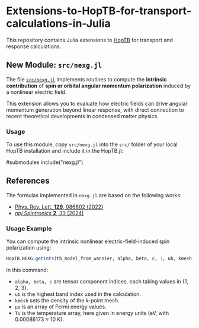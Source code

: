 # Extensions-to-HopTB-for-transport-calculations-in-Julia

This repository contains Julia extensions to [HopTB](https://github.com/HopTB/HopTB.jl) for transport and response calculations.

## New Module: `src/nexg.jl`

The file [`src/nexg.jl`](src/nexg.jl) implements routines to compute the **intrinsic contribution** of **spin or orbital angular momentum polarization** induced by a nonlinear electric field.  

This extension allows you to evaluate how electric fields can drive angular momentum generation beyond linear response, with direct connection to recent theoretical developments in condensed matter physics.

### Usage
To use this module, copy `src/nexg.jl` into the `src/` folder of your local HopTB installation and include it in the HopTB.jl:

#submodules
include("nexg.jl")

## References

The formulas implemented in `nexg.jl` are based on the following works:

- [Phys. Rev. Lett. **129**, 086602 (2022)](https://journals.aps.org/prl/abstract/10.1103/PhysRevLett.129.086602)  
- [*npj Spintronics* **2**, 33 (2024)](https://www.nature.com/articles/s44306-024-00041-4)


### Usage Example

You can compute the intrinsic nonlinear electric-field-induced spin polarization using:

```julia
HopTB.NEXG.getints(tb_model_from_wannier, alpha, beta, c, 1, ub, kmesh; Ts=[0.00086173], μs=ωs)
```

In this command:
- `alpha, beta, c` are tensor component indices, each taking values in {1, 2, 3}.
- `ub` is the highest band index used in the calculation.
- `kmesh` sets the density of the k-point mesh.
- `μs` is an array of Fermi energy values.
- `Ts` is the temperature array, here given in energy units (eV, with 0.00086173 ≈ 10 K).

